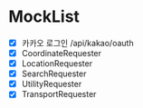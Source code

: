 # MockList
- [x] 카카오 로그인 /api/kakao/oauth
- [X] CoordinateRequester
- [X] LocationRequester
- [X] SearchRequester
- [X] UtilityRequester
- [X] TransportRequester
